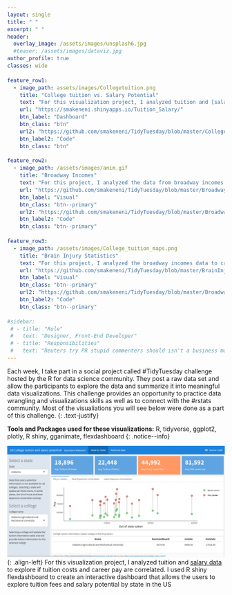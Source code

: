 ```yaml
---
layout: single
title: " "
excerpt: " "
header:
  overlay_image: /assets/images/unsplash6.jpg
  #teaser: /assets/images/dataviz.jpg
author_profile: true  
classes: wide 

feature_row1:
  - image_path: assets/images/Collegetuition.png
    title: "College tuition vs. Salary Potential"
    text: "For this visualization project, I analyzed tuition and [salary data](https://github.com/smakeneni/TidyTuesday/blob/master/College_tuition_03_011/Tuition_Salary.Rmd) to explore if tuition costs and career pay are correlated. I used R shiny flexdashboard to create an interactive dashboard that allows the users to explore tuition fees and salary potential by state in the US"
    url: "https://smakeneni.shinyapps.io/Tuition_Salary/" 
    btn_label: "Dashboard"
    btn_class: "btn"
    url2: "https://github.com/smakeneni/TidyTuesday/blob/master/College_tuition_03_011/Tuition_Salary.Rmd"
    btn_label2: "Code"
    btn_class: "btn"
           
feature_row2:
  - image_path: /assets/images/anim.gif
    title: "Broadway Incomes"
    text: "For this project, I analyzed the data from broadway incomes to created animated plots"
    url: "https://github.com/smakeneni/TidyTuesday/blob/master/Broadway/Animatedplot.R"
    btn_label: "Visual"
    btn_class: "btn--primary"
    url2: "https://github.com/smakeneni/TidyTuesday/blob/master/Broadway/Animatedplot.R"
    btn_label2: "Code"
    btn_class: "btn--primary" 
    
feature_row3:
  - image_path: /assets/images/College_tuition_maps.png
    title: "Brain Injury Statistics"
    text: "For this project, I analyzed the broadway incomes data to created animated plots"
    url: "https://github.com/smakeneni/TidyTuesday/blob/master/BrainInjury_03_24/Braininjury_plotly.R"
    btn_label: "Visual"
    btn_class: "btn--primary"
    url2: "https://github.com/smakeneni/TidyTuesday/blob/master/Broadway/Animatedplot.R"
    btn_label2: "Code"
    btn_class: "btn--primary" 

#sidebar:
 # - title: "Role"
 #   text: "Designer, Front-End Developer"
 # - title: "Responsibilities"
 #   text: "Reuters try PR stupid commenters should isn't a business model"
--- 
```


Each week, I take part in a social project called #TidyTuesday challenge hosted by the R for data science community. They post a raw data set and allow the participants to explore the data and summarize it into meaningful data visualizations. This challenge provides an opportunity to practice data wrangling and visualizations skills as well as to connect with the #rstats community. Most of the visualiations you will see below were done as a part of this challenge.
{: .text-justify}

**Tools and Packages used for these visualizations:**  R, tidyverse, ggplot2, plotly, R shiny, gganimate, flexdashboard
{: .notice--info}

![image-left](/assets/images/Collegetuition.png){: .align-left}
For this visualization project, I analyzed tuition and [salary data](https://github.com/smakeneni/TidyTuesday/blob/master/College_tuition_03_011/Tuition_Salary.Rmd) to explore if tuition costs and career pay are correlated. I used R shiny flexdashboard to create an interactive dashboard that allows the users to explore tuition fees and salary potential by state in the US
